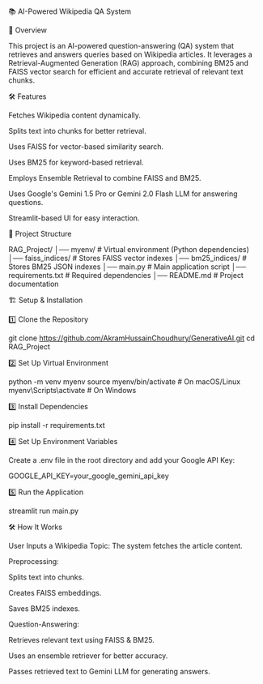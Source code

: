 📚 AI-Powered Wikipedia QA System

🚀 Overview

This project is an AI-powered question-answering (QA) system that retrieves and answers queries based on Wikipedia articles. It leverages a Retrieval-Augmented Generation (RAG) approach, combining BM25 and FAISS vector search for efficient and accurate retrieval of relevant text chunks.

🛠️ Features

Fetches Wikipedia content dynamically.

Splits text into chunks for better retrieval.

Uses FAISS for vector-based similarity search.

Uses BM25 for keyword-based retrieval.

Employs Ensemble Retrieval to combine FAISS and BM25.

Uses Google's Gemini 1.5 Pro or Gemini 2.0 Flash LLM for answering questions.

Streamlit-based UI for easy interaction.

📂 Project Structure

RAG_Project/
│── myenv/               # Virtual environment (Python dependencies)
│── faiss_indices/       # Stores FAISS vector indexes
│── bm25_indices/        # Stores BM25 JSON indexes
│── main.py              # Main application script
│── requirements.txt     # Required dependencies
│── README.md            # Project documentation

🏗️ Setup & Installation

1️⃣ Clone the Repository

git clone https://github.com/AkramHussainChoudhury/GenerativeAI.git
cd RAG_Project

2️⃣ Set Up Virtual Environment

python -m venv myenv
source myenv/bin/activate  # On macOS/Linux
myenv\Scripts\activate     # On Windows

3️⃣ Install Dependencies

pip install -r requirements.txt

4️⃣ Set Up Environment Variables

Create a .env file in the root directory and add your Google API Key:

GOOGLE_API_KEY=your_google_gemini_api_key

5️⃣ Run the Application

streamlit run main.py

🛠️ How It Works

User Inputs a Wikipedia Topic: The system fetches the article content.

Preprocessing:

Splits text into chunks.

Creates FAISS embeddings.

Saves BM25 indexes.

Question-Answering:

Retrieves relevant text using FAISS & BM25.

Uses an ensemble retriever for better accuracy.

Passes retrieved text to Gemini LLM for generating answers.